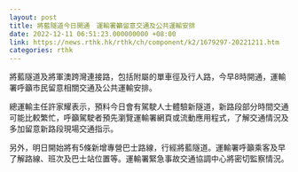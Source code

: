 ```yaml
---
layout: post
title: 將藍隧道今日開通　運輸署籲留意交通及公共運輸安排
date: 2022-12-11 06:51:23.000000000 +08:00
link: https://news.rthk.hk/rthk/ch/component/k2/1679297-20221211.htm
categories: rthk
---
```


將藍隧道及將軍澳跨灣連接路，包括附屬的單車徑及行人路，今早8時開通，運輸署呼籲市民留意相關交通及公共運輸安排。

總運輸主任許家耀表示，預料今日會有駕駛人士體驗新隧道，新路段部分時間交通可能比較繁忙，呼籲駕駛者預先瀏覽運輸署網頁或流動應用程式，了解交通情況及多加留意新路段現場交通指示。

另外，明日開始將有5條新增專營巴士路線，行經將藍隧道。運輸署呼籲乘客及早了解路線、班次及巴士站位置等。運輸署緊急事故交通協調中心將密切監察情況。
